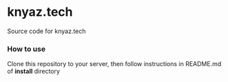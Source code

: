 # knyaz.tech
Source code for knyaz.tech

### How to use
Clone this repository to your server, then follow instructions in README.md of **install** directory
